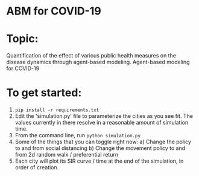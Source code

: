 # ABM for COVID-19

# Topic: 
Quantification of the effect of various public health measures on the disease dynamics through agent-based modeling. Agent-based modeling for COVID-19

# To get started:
1. ```pip install -r requirements.txt```
2. Edit the 'simulation.py' file to parameterize the cities as you see fit. The values currently in there resolve in a reasonable amount of simulation time.
3. From the command line, run ```python simulation.py```
4. Some of the things that you can toggle right now:
   a) Change the policy to and from social distancing
   b) Change the movement policy to and from 2d random walk / preferential return
5. Each city will plot its SIR curve / time at the end of the simulation, in order of creation.
